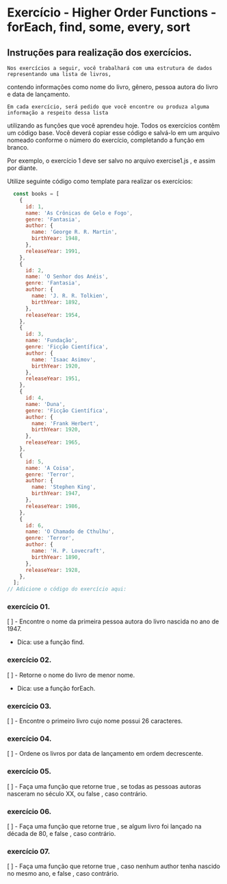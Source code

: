 # Exercício - Higher Order Functions - forEach, find, some, every, sort

## Instruções para realização dos exercícios.

    Nos exercícios a seguir, você trabalhará com uma estrutura de dados representando uma lista de livros,
  contendo informações como nome do livro, gênero, pessoa autora do livro e data de lançamento.
    
    Em cada exercício, será pedido que você encontre ou produza alguma informação a respeito dessa lista
  utilizando as funções que você aprendeu hoje. Todos os exercícios contêm um código base. Você deverá
  copiar esse código e salvá-lo em um arquivo nomeado conforme o número do exercício, completando a
  função em branco.
  
  Por exemplo, o exercício 1 deve ser salvo no arquivo exercise1.js , e assim por diante.

  Utilize seguinte código como template para realizar os exercícios:

  ```js
    const books = [
      {
        id: 1,
        name: 'As Crônicas de Gelo e Fogo',
        genre: 'Fantasia',
        author: {
          name: 'George R. R. Martin',
          birthYear: 1948,
        },
        releaseYear: 1991,
      },
      {
        id: 2,
        name: 'O Senhor dos Anéis',
        genre: 'Fantasia',
        author: {
          name: 'J. R. R. Tolkien',
          birthYear: 1892,
        },
        releaseYear: 1954,
      },
      {
        id: 3,
        name: 'Fundação',
        genre: 'Ficção Científica',
        author: {
          name: 'Isaac Asimov',
          birthYear: 1920,
        },
        releaseYear: 1951,
      },
      {
        id: 4,
        name: 'Duna',
        genre: 'Ficção Científica',
        author: {
          name: 'Frank Herbert',
          birthYear: 1920,
        },
        releaseYear: 1965,
      },
      {
        id: 5,
        name: 'A Coisa',
        genre: 'Terror',
        author: {
          name: 'Stephen King',
          birthYear: 1947,
        },
        releaseYear: 1986,
      },
      {
        id: 6,
        name: 'O Chamado de Cthulhu',
        genre: 'Terror',
        author: {
          name: 'H. P. Lovecraft',
          birthYear: 1890,
        },
        releaseYear: 1928,
      },
    ];
  // Adicione o código do exercício aqui:
  ```

### exercício 01.
[ ] - Encontre o nome da primeira pessoa autora do livro nascida no ano de 1947.
 - Dica: use a função find.

### exercício 02.
[ ] - Retorne o nome do livro de menor nome.
 - Dica: use a função forEach.

### exercício 03.
[ ] - Encontre o primeiro livro cujo nome possui 26 caracteres.

### exercício 04.
[ ] - Ordene os livros por data de lançamento em ordem decrescente.

### exercício 05.
[ ] - Faça uma função que retorne true , se todas as pessoas autoras nasceram no século XX, ou false , caso contrário.

### exercício 06.
[ ] - Faça uma função que retorne true , se algum livro foi lançado na década de 80, e false , caso contrário.

### exercício 07.
[ ] - Faça uma função que retorne true , caso nenhum author tenha nascido no mesmo ano, e false , caso contrário.